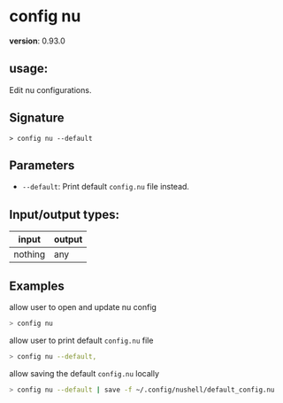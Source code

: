 # config nu

**version**: 0.93.0

## **usage**:

Edit nu configurations.

## Signature

`> config nu --default`

## Parameters

- `--default`: Print default `config.nu` file instead.

## Input/output types:

| input   | output |
| ------- | ------ |
| nothing | any    |

## Examples

allow user to open and update nu config

```bash
> config nu
```

allow user to print default `config.nu` file

```bash
> config nu --default,
```

allow saving the default `config.nu` locally

```bash
> config nu --default | save -f ~/.config/nushell/default_config.nu
```
